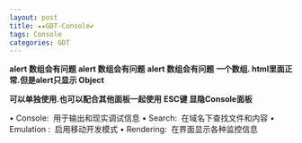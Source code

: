 ```yaml
---
layout: post
title: ★★GDT-Console✔︎
tags: Console
categories: GDT
---
```



**alert 数组会有问题**
**alert 数组会有问题**
**alert 数组会有问题**
**一个数组. html里面正常.但是alert只显示 Object**







**可以单独使用.也可以配合其他面板一起使用**
**ESC键 显隐Console面板**




• Console:  用于输出和现实调试信息
• Search:  在域名下查找文件和内容
• Emulation :  启用移动开发模式
• Rendering:  在界面显示各种监控信息

